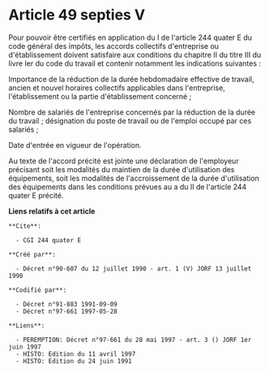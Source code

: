# Article 49 septies V

Pour pouvoir être certifiés en application du I de l'article 244 quater E du code général des impôts, les accords collectifs
d'entreprise ou d'établissement doivent satisfaire aux conditions du chapitre II du titre III du livre Ier du code du travail
et contenir notamment les indications suivantes :

Importance de la réduction de la durée hebdomadaire effective de travail, ancien et nouvel horaires collectifs applicables
dans l'entreprise, l'établissement ou la partie d'établissement concerné ;

Nombre de salariés de l'entreprise concernés par la réduction de la durée du travail ; désignation du poste de travail ou de
l'emploi occupé par ces salariés ;

Date d'entrée en vigueur de l'opération.

Au texte de l'accord précité est jointe une déclaration de l'employeur précisant soit les modalités du maintien de la durée
d'utilisation des équipements, soit les modalités de l'accroissement de la durée d'utilisation des équipements dans les
conditions prévues au a du II de l'article 244 quater E précité.

**Liens relatifs à cet article**

	**Cite**:

	  - CGI 244 quater E

	**Créé par**:

	  - Décret n°90-607 du 12 juillet 1990 - art. 1 (V) JORF 13 juillet 1990

	**Codifié par**:

	  - Décret n°91-883 1991-09-09
	  - Décret n°97-661 1997-05-28

	**Liens**:

	  - PEREMPTION: Décret n°97-661 du 28 mai 1997 - art. 3 () JORF 1er juin 1997
	  - HISTO: Edition du 11 avril 1997
	  - HISTO: Edition du 24 juin 1991
